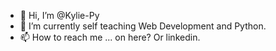 - 👋 Hi, I’m @Kylie-Py
- 🌱 I’m currently self teaching Web Development and Python. 
- 📫 How to reach me ... on here? Or linkedin.

<!---
Kylie-Py/Kylie-Py is a ✨ special ✨ repository because its `README.md` (this file) appears on your GitHub profile.
You can click the Preview link to take a look at your changes.
--->
